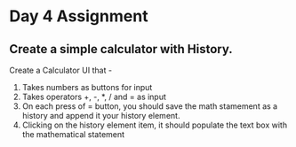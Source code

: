 # Day 4 Assignment

## Create a simple calculator with History.

Create a Calculator UI that - 

1. Takes numbers as buttons for input
2. Takes operators +, -, *, / and = as input
3. On each press of = button, you should save the math stamement as a history and append it your history element.
4. Clicking on the history element item, it should populate the text box with the mathematical statement
